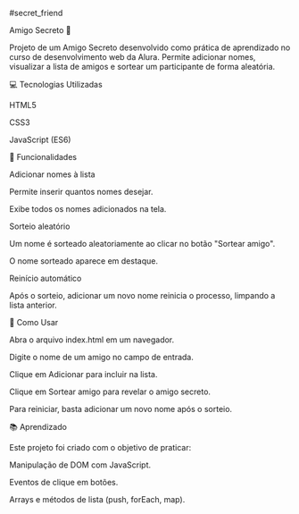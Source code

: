 ﻿#secret_friend

Amigo Secreto 🎉

Projeto de um Amigo Secreto desenvolvido como prática de aprendizado no curso de desenvolvimento web da Alura.
Permite adicionar nomes, visualizar a lista de amigos e sortear um participante de forma aleatória.

💻 Tecnologias Utilizadas

HTML5

CSS3

JavaScript (ES6)

🚀 Funcionalidades

Adicionar nomes à lista

Permite inserir quantos nomes desejar.

Exibe todos os nomes adicionados na tela.

Sorteio aleatório

Um nome é sorteado aleatoriamente ao clicar no botão "Sortear amigo".

O nome sorteado aparece em destaque.

Reinício automático

Após o sorteio, adicionar um novo nome reinicia o processo, limpando a lista anterior.

📝 Como Usar

Abra o arquivo index.html em um navegador.

Digite o nome de um amigo no campo de entrada.

Clique em Adicionar para incluir na lista.

Clique em Sortear amigo para revelar o amigo secreto.

Para reiniciar, basta adicionar um novo nome após o sorteio.

📚 Aprendizado

Este projeto foi criado com o objetivo de praticar:

Manipulação de DOM com JavaScript.

Eventos de clique em botões.

Arrays e métodos de lista (push, forEach, map).
